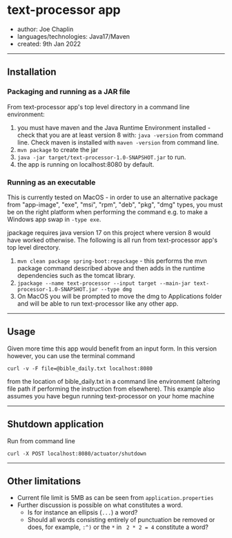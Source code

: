 # text-processor app
- author: Joe Chaplin
- languages/technologies: Java17/Maven
- created: 9th Jan 2022

---

## Installation

### Packaging and running as a JAR file
From text-processor app's top level directory in a command line environment:
1. you must have maven and the Java Runtime Environment installed - check that you are at least version 8 with:
`java -version` from command line. Check maven is installed with `maven -version` from command line.
2. `mvn package` to create the jar
3. `java -jar target/text-processor-1.0-SNAPSHOT.jar` to run.
4. the app is running on localhost:8080 by default.

### Running as an executable
This is currently tested on MacOS - in order to use an alternative package from "app-image", "exe", "msi", "rpm", "deb", "pkg", "dmg" types, you must be on the right platform when performing the command e.g. to make a Windows app swap in `-type exe`.

jpackage requires java version 17 on this project where version 8 would have worked otherwise.
The following is all run from text-processor app's top level directory.
1. `mvn clean package spring-boot:repackage` - this performs the mvn package command described above and then adds in the runtime dependencies such as the tomcat library.
2. `jpackage --name text-processor --input target --main-jar text-processor-1.0-SNAPSHOT.jar --type dmg`
3. On MacOS you will be prompted to move the dmg to Applications folder and will be able to run text-processor like any other app.
---

## Usage
Given more time this app would benefit from an input form. In this version however, you can use the terminal command 

`curl -v -F file=@bible_daily.txt localhost:8080`

from the location of bible_daily.txt in a command line environment (altering file path if performing the instruction from elsewhere). 
This example also assumes you have begun running text-processor on your home machine

---

## Shutdown application
Run from command line

`curl -X POST localhost:8080/actuator/shutdown`

---

## Other limitations
- Current file limit is 5MB as can be seen from `application.properties`
- Further discussion is possible on what constitutes a word. 
  - Is for instance an ellipsis (`...`) a word? 
  - Should all words consisting entirely of punctuation be removed or does, for example, `:^)` or the `*` in ` 2 * 2 = 4` constitute a word? 